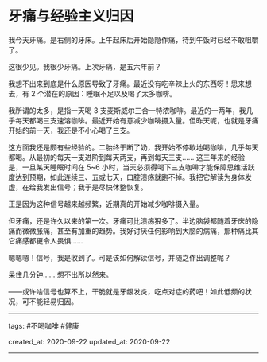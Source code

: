# 牙痛与经验主义归因

我今天牙痛。是右侧的牙床。上午起床后开始隐隐作痛，待到午饭时已经不敢咀嚼了。

这很少见。我很少牙痛。上次牙痛，是五六年前？

我想不出来到底是什么原因导致了牙痛。最近没有吃辛辣上火的东西呀！思来想去，有 2 个潜在的原因：睡眠不足以及喝了太多咖啡。

我所谓的太多，是指一天喝 3 支麦斯威尔三合一特浓咖啡。最近的一两年，我几乎每天都喝三支速溶咖啡。最近开始有意减少咖啡摄入量。但昨天呢，也就是牙痛开始的前一天，我还是不小心喝了三支。

这方面我还是颇有些经验的。二胎终于断了奶，我开始不停歇地喝咖啡，几乎每天都喝。从最初的每天一支进阶到每天两支，再到每天三支…… 这三年来的经验是，一旦某天睡眠时间在 5~6 小时，当天必须得喝下三支咖啡才能保障思维活跃度达到预期，如此连续三、五或七天，口腔溃疡就跑不掉。我把它解读为身体发虚，在给我发出信号；我于是尽快休整恢复。

正是因为这种信号越来越频繁，近期真的开始减少咖啡摄入量。

但牙痛，还是许久以来的第一次。牙痛可比溃疡狠多了。半边脑袋都随着牙床的隐痛而微微胀痛，甚至有加重的趋势。我好讨厌任何影响到大脑的病痛，那种痛比其它痛感都更令人畏惧……

嗯嗯嗯！信号，我是收到了。可是该如何解读信号，并随之作出调整呢？

呆住几分钟…… 想不出所以然来。

——或许啥信号也算不上，干脆就是牙龈发炎，吃点对症的药吧！如此低频的状况，可不能轻易归因。

---

tags: #不喝咖啡 #健康

created_at: 2020-09-22
updated_at: 2020-09-22

---
